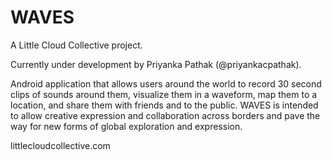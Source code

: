 WAVES
=====
A Little Cloud Collective project. 

Currently under development by Priyanka Pathak (@priyankacpathak).

Android application that allows users around the world to record 30 second clips of sounds around them, visualize them in a waveform, map them to a location, and share them with friends and to the public. WAVES is intended to allow creative expression and collaboration across borders and pave the way for new forms of global exploration and expression.

littlecloudcollective.com
